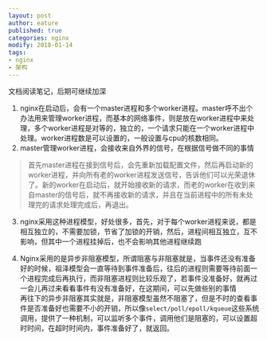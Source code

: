 ```yaml
---
layout: post
author: eature
published: true
categories: nginx
modify: 2018-01-14
tags:
- nginx
- 架构
---
```

文档阅读笔记，后期可继续加深
1. nginx在启动后，会有一个master进程和多个worker进程。master呼不出个办法用来管理worker进程，而基本的网络事件，则是放在worker进程中来处理，多个worker进程是对等的，独立的，一个请求只能在一个worker进程中处理。worker进程数是可以设置的，一般设置与cpu的核数相同。
2. master管理worker进程，会接收来自外界的信号，在根据信号做不同的事情
>首先master进程在接到信号后，会先重新加载配置文件，然后再启动新的worker进程，并向所有老的worker进程发送信号，告诉他们可以光荣退休了。新的worker在启动后，就开始接收新的请求，而老的worker在收到来自master的信号后，就不再接收新的请求，并且在当前进程中的所有未处理完的请求处理完成后，再退出。

3. nginx采用这种进程模型，好处很多，首先，对于每个worker进程来说，都是相互独立的，不需要加锁，节省了加锁的开销，然后，进程间相互独立，互不影响，但其中一个进程挂掉后，也不会影响其他进程继续跑

4. Nginx采用的是异步非阻塞模型，所谓阻塞与非阻塞就是，当事件还没有准备好的时候，祖泽模型会一直等待到事件准备后，往后的进程则需要等待前面一个进程完成后再执行，而非阻塞进程则比较乐观了，若事件没准备好，就再过一会儿再过来看看事件有没有准备好，在这期间，可以先做些别的事情  
 再往下的异步非阻塞其实就是，非阻塞模型虽然不阻塞了，但是不时的查看事件是否准备好也需要不小的开销，所以像`select/poll/epoll/kqueue`这些系统调用，提供了一种机制，可以监听多个事件，调用他们是阻塞的，可以设置超时时间，在超时时间内，事件准备好了，就返回。
